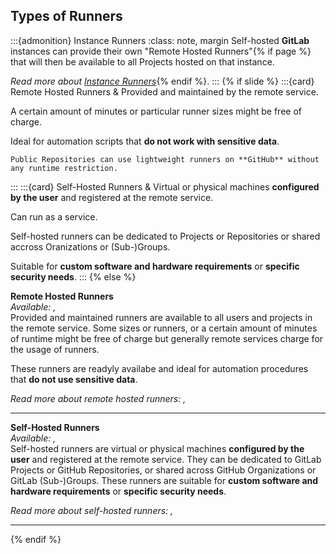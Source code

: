 ## Types of Runners

:::{admonition} Instance Runners <i class="fab fa-gitlab"></i>
:class: note, margin
Self-hosted **GitLab** instances can provide their own "Remote Hosted Runners"{% if page %} that will then be available to all Projects hosted on that instance.

_Read more about [Instance Runners](https://docs.gitlab.com/ee/ci/runners/runners_scope.html#instance-runners)_{% endif %}.
:::
{% if slide %}
:::{card} Remote Hosted Runners <i class="fab fa-gitlab"></i>&<i class="fab fa-github"></i>
Provided and maintained by the remote service.

A certain amount of minutes or particular runner sizes might be free of charge.

Ideal for automation scripts that **do not work with sensitive data**.

```{note}
Public Repositories can use lightweight runners on **GitHub** without any runtime restriction.
```
:::
:::{card} Self-Hosted Runners <i class="fab fa-gitlab"></i>&<i class="fab fa-github"></i>
Virtual or physical machines **configured by the user** and registered at the remote service.

Can run as a service.

Self-hosted runners can be dedicated to <i class="fab fa-gitlab"></i> Projects or <i class="fab fa-github"></i> Repositories or shared accross <i class="fab fa-github"></i> Oranizations or <i class="fab fa-gitlab"></i> (Sub-)Groups.

Suitable for **custom software and hardware requirements** or **specific security needs**.
:::
{% else %}

**Remote Hosted Runners**  
*Available: <i class="fab fa-gitlab"></i>, <i class="fab fa-github"></i>*  
Provided and maintained runners are available to all users and projects in the remote service.
Some sizes or runners, or a certain amount of minutes of runtime might be free of charge but generally remote services charge for the usage of runners.

These runners are readyly availabe and ideal for automation procedures that **do not use sensitive data**.

_Read more about remote hosted runners: [<i class="fab fa-gitlab"></i>](https://docs.gitlab.com/ee/ci/runners/index.html), [<i class="fab fa-github"></i>](https://docs.github.com/en/enterprise-cloud@latest/actions/using-github-hosted-runners/using-github-hosted-runners/about-github-hosted-runners)_ 

---

**Self-Hosted Runners**  
*Available: <i class="fab fa-gitlab"></i>, <i class="fab fa-github"></i>*  
Self-hosted runners are virtual or physical machines **configured by the user** and registered at the remote service. They can be dedicated to GitLab Projects or GitHub Repositories, or shared across GitHub Organizations or GitLab (Sub-)Groups. These runners are suitable for **custom software and hardware requirements** or **specific security needs**.

_Read more about self-hosted runners: [<i class="fab fa-gitlab"></i>](https://docs.gitlab.com/runner/#use-self-managed-runners), [<i class="fab fa-github"></i>](https://docs.github.com/en/enterprise-cloud@latest/actions/hosting-your-own-runners/managing-self-hosted-runners/about-self-hosted-runners)_  

---
{% endif %}
